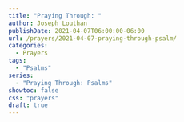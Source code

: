 ```yaml
---
title: "Praying Through: "
author: Joseph Louthan
publishDate: 2021-04-07T06:00:00-06:00
url: /prayers/2021-04-07-praying-through-psalm/
categories:
  - Prayers
tags:
  - "Psalms"
series:
  - "Praying Through: Psalms"
showtoc: false
css: "prayers"
draft: true
---
```

<div style="font-variant: small-caps;">

</div>

```text

```
